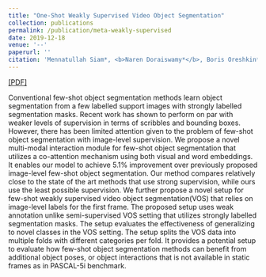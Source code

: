 ```yaml
---
title: "One-Shot Weakly Supervised Video Object Segmentation"
collection: publications
permalink: /publication/meta-weakly-supervised
date: 2019-12-18
venue: '--'
paperurl: ''
citation: 'Mennatullah Siam*, <b>Naren Doraiswamy*</b>, Boris Oreshkin*, Hengshuai Yao, Martin Jagersand. (2019).<i>Under review in ICLR 2020 Workshop</i>. <b>ICLR 2020</b>'
---
```

[[PDF]](https://arxiv.org/abs/1912.08936)

Conventional few-shot object segmentation methods learn object segmentation from a few labelled support images with strongly labelled segmentation masks. Recent work has shown to perform on par with weaker levels of supervision in terms of scribbles and bounding boxes. However, there has been limited attention given to the problem of few-shot object segmentation with image-level supervision. We propose a novel multi-modal interaction module for few-shot object segmentation that utilizes a co-attention mechanism using both visual and word embeddings. It enables our model to achieve 5.1% improvement over previously proposed image-level few-shot object segmentation. Our method compares relatively close to the state of the art methods that use strong supervision, while ours use the least possible supervision. We further propose a novel setup for few-shot weakly supervised video object segmentation(VOS) that relies on image-level labels for the first frame. The proposed setup uses weak annotation unlike semi-supervised VOS setting that utilizes strongly labelled segmentation masks. The setup evaluates the effectiveness of generalizing to novel classes in the VOS setting. The setup splits the VOS data into multiple folds with different categories per fold. It provides a potential setup to evaluate how few-shot object segmentation methods can benefit from additional object poses, or object interactions that is not available in static frames as in PASCAL-5i benchmark. 
